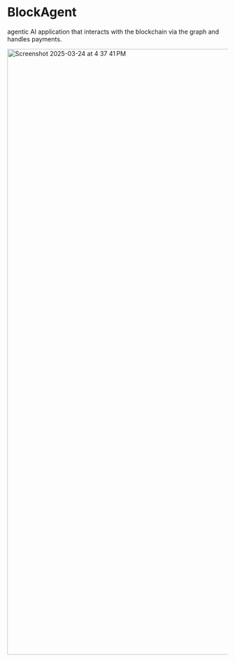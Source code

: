 # BlockAgent
agentic AI application that interacts with the blockchain via the graph and handles payments. 

<img width="1382" alt="Screenshot 2025-03-24 at 4 37 41 PM" src="https://github.com/user-attachments/assets/9a6465bb-f4a0-4d99-a602-3afe109c67fe" />
